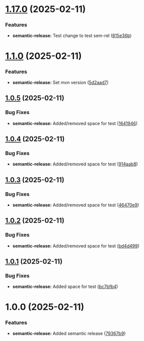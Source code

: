 # [1.17.0](https://github.com/derBobby/p2signal-notification/compare/v1.16.0...v1.17.0) (2025-02-11)


### Features

* **semantic-release:** Test change to test sem-rel ([815e36b](https://github.com/derBobby/p2signal-notification/commit/815e36b393e26aa128391fa2c05758ac018d243d))

# [1.1.0](https://github.com/derBobby/p2signal-notification/compare/v1.0.5...v1.1.0) (2025-02-11)


### Features

* **semantic-release:** Set mvn version ([5d2aad7](https://github.com/derBobby/p2signal-notification/commit/5d2aad7be9ff56cb742e38b25965a275e3b27523))

## [1.0.5](https://github.com/derBobby/p2signal-notification/compare/v1.0.4...v1.0.5) (2025-02-11)


### Bug Fixes

* **semantic-release:** Added/removed space for test ([1641946](https://github.com/derBobby/p2signal-notification/commit/164194687449f046c661bf6bd46093e97a4affe4))

## [1.0.4](https://github.com/derBobby/p2signal-notification/compare/v1.0.3...v1.0.4) (2025-02-11)


### Bug Fixes

* **semantic-release:** Added/removed space for test ([914aab8](https://github.com/derBobby/p2signal-notification/commit/914aab8d23a2d4f50d3a64df5fca935bb7692c68))

## [1.0.3](https://github.com/derBobby/p2signal-notification/compare/v1.0.2...v1.0.3) (2025-02-11)


### Bug Fixes

* **semantic-release:** Added/removed space for test ([46470e9](https://github.com/derBobby/p2signal-notification/commit/46470e9e7f3e791bcbb00e0f050f4082ba586b7d))

## [1.0.2](https://github.com/derBobby/p2signal-notification/compare/v1.0.1...v1.0.2) (2025-02-11)


### Bug Fixes

* **semantic-release:** Added/removed space for test ([bd4d499](https://github.com/derBobby/p2signal-notification/commit/bd4d499fdd06173f9a1c23859789a84ac4d50955))

## [1.0.1](https://github.com/derBobby/p2signal-notification/compare/v1.0.0...v1.0.1) (2025-02-11)


### Bug Fixes

* **semantic-release:** Added space for test ([bc7bfb4](https://github.com/derBobby/p2signal-notification/commit/bc7bfb4ea400b4587bcea5768914e36b9177e9f3))

# 1.0.0 (2025-02-11)


### Features

* **semantic-release:** Added semantic release ([79367b9](https://github.com/derBobby/p2signal-notification/commit/79367b9360eba31327680a36d3b96e947650f6f0))
